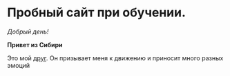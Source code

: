 
# Пробный сайт при обучении.
*Добрый день!*

__Привет из Сибири__

Это мой [друг](https://github.com/krasased/0404/blob/main/IMG-20220611-WA0007.jpg). Он призывает меня к движению и приносит много разных эмоций
